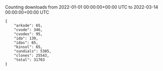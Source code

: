 
Counting downloads from 2022-01-01 00:00:00+00:00 UTC to 2022-03-14 00:00:00+00:00 UTC

```
{
    "arkode": 65,
    "cvode": 346,
    "cvodes": 95,
    "ida": 139,
    "idas": 65,
    "kinsol": 65,
    "sundials": 5385,
    "clones": 25543,
    "total": 31703
}
```
